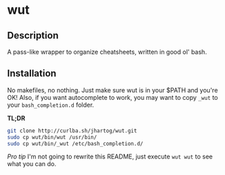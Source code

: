 # wut

## Description
A pass-like wrapper to organize cheatsheets, written in good ol' bash.

## Installation
No makefiles, no nothing. Just make sure wut is in your $PATH and you're OK! Also, if
you want autocomplete to work, you may want to copy `_wut` to your `bash_completion.d`
folder.

**TL;DR**
```bash
git clone http://curlba.sh/jhartog/wut.git
sudo cp wut/bin/wut /usr/bin/
sudo cp wut/bin/_wut /etc/bash_completion.d/
```

*Pro tip*
I'm not going to rewrite this README, just execute `wut wut` to see what you can do.
